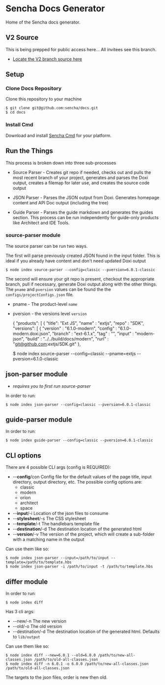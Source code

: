 # Sencha Docs Generator
Home of the Sencha docs generator. 

## V2 Source
This is being prepped for public access here... All invitees see this branch. 

* [Locate the V2 branch source here](https://github.com/sencha/docs/pull/980)

## Setup

### Clone Docs Repository
Clone this repository to your machine

    $ git clone git@github.com:sencha/docs.git
    $ cd docs

### Install Cmd
Download and install [Sencha Cmd](https://www.sencha.com/products/sencha-cmd/) for your platform.

## Run the Things

This process is broken down into three sub-processes

+ Source Parser - Creates git repo if needed, checks out and pulls the most recent branch of your project, generates and 
parses the Doxi output, creates a filemap for later use, and creates the source code output

+ JSON Parser - Parses the JSON output from Doxi.  Generates homepage content and API Doc output (including the tree)

+ Guide Parser - Parses the guide markdown and generates the guides section.  This process can be run independently
for guide-only products like Architect and IDE Tools.
    
### source-parser module

The source parser can be run two ways.  

The first will parse previously created JSON found in the input folder.  This
is ideal if you already have content and don't need updated Doxi output

    $ node index source-parser --config=classic --pversion=6.0.1-classic
    
The second will ensure your git repo is present, checkout the appropriate branch, pull if necessary, generate Doxi output
along with the other things.  The `pname` and `pversion` values can be found the the `configs/projectConfigs.json` file.

+ pname - The product-level `name`

+ pversion - the versions level `version`

    {
      "products": [
        {
          "title": "Ext JS",
          "name" : "extjs",
          "repo" : "SDK",
          "versions": [
            {
              "version" : "6.1.0-modern",
              "config"  : "6.1.0-modern.doxi.json",
              "branch"  : "ext-6.1.x",
              "tag"     : "",
              "input"   : "modern-json",
              "build"   : "../../build/docs/modern",
              "rurl"    : "git@github.com:extjs/SDK.git"
            },
    
    $ node index source-parser --config=classic --pname=extjs --pversion=6.1.0-classic            
    
## json-parser module
 - *requires you to first run source-parser*

In order to run:

    $ node index json-parser --config=classic --pversion=6.0.1-classic
    
## guide-parser module

In order to run:

    $ node index guide-parser --config=classic --pversion=6.0.1-classic
    
## CLI options
There are 4 possible CLI args (config is REQUIRED):

 - --**config**/con Config file for the default values of the page title, input directory, 
 output directory, etc.  The possible config options are:
    - classic
    - modern
    - orion
    - architect
    - space
 - --**input**/-i Location of the json files to consume
 - --**stylesheet**/-s The CSS stylesheet
 - --**template**/-t The handlebars template file
 - --**destination**/-d The destination location of the generated html
 - --**version**/-v The version of the project, which will create a sub-folder with a matching name in the output

Can use them like so:

    $ node index json-parser --input=/path/to/input --template=/path/to/template.hbs
    $ node index json-parser -i /path/to/input -t /path/to/template.hbs

## differ module

In order to run:

    $ node index diff

Has 3 cli args:

 - --new/-n The new version
 - --old/-o The old version
 - --destination/-d The destination location of the generated html. Defaults to `lib/output`

Can use them like so:

    $ node index diff --new=6.0.1 --old=6.0.0 /path/to/new-all-classes.json /path/to/old-all-classes.json
    $ node index diff -n 6.0.1 -o 6.0.0 /path/to/new-all-classes.json /path/to/old-all-classes.json

The targets to the json files, order is new then old.
